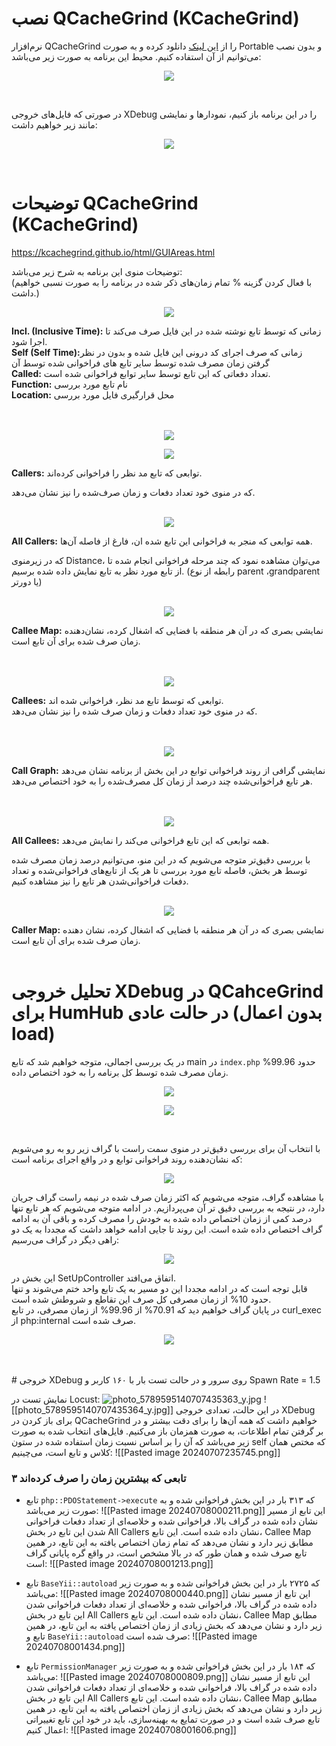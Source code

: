 # نصب QCacheGrind (KCacheGrind)  

نرم‌افزار QCacheGrind را از [این لینک](https://sourceforge.net/projects/qcachegrindwin/) دانلود کرده و به صورت Portable و بدون نصب می‌توانیم از آن استفاده کنیم.
محیط این برنامه به صورت زیر می‌باشد:
<p align="center">
<img src="Pasted image 20240701175037.png" align="center">
</p>
<br> 

در صورتی که فایل‌های خروجی XDebug را در این برنامه باز کنیم، نمودارها و نمایشی مانند زیر خواهیم داشت:
<p align="center">
<img src="Pasted image 20240701175150.png" align="center">
</p>
<br>

# توضیحات QCacheGrind (KCacheGrind)
https://kcachegrind.github.io/html/GUIAreas.html

توضیحات منوی این برنامه به شرح زیر می‌باشد:
<br>
(با فعال کردن گزینه % تمام زمان‌های ذکر شده در برنامه را به صورت نسبی خواهیم داشت.)
<br>
<p align="center">
<img src="Pasted image 20240703112942.png" align="center">
</p>
<b>Incl. (Inclusive Time):</b> زمانی که توسط تابع نوشته شده در این فایل صرف می‌کند تا اجرا شود.
<br>
<b>Self (Self Time):</b>زمانی که صرف اجرای کد درونی این فایل شده و بدون در نظر گرفتن زمان مصرف شده توسط سایر تابع های فراخوانی شده توسط آن
<br>
<b>Called:</b> تعداد دفعاتی که این تابع توسط سایر توابع فراخوانی شده است.
<br>
<b>Function:</b> نام تابع مورد بررسی
<br>
<b>Location:</b> محل قرارگیری فایل مورد بررسی
<br>
<br>
<br>
<p align="center">
<img src="Pasted image 20240703113019.png" align="center">
</p>
<p align="center">
<img src="Pasted image 20240703113045.png" align="center">
</p>
<b>Callers:</b> توابعی که تابع مد نظر را فراخوانی کرده‌اند.
<br>

که در منوی خود تعداد دفعات و زمان صرف‌شده را نیز نشان می‌دهد.
<br>
<br>
<p align="center">
<img src="Pasted image 20240703113625.png" align="center">
</p>
<b>All Callers:</b> همه توابعی که منجر به فراخوانی این تابع شده ان، فارغ از فاصله آن‌ها.
<br>

که در زیرمنوی Distance، می‌توان مشاهده نمود که چند مرحله فراخوانی انجام شده تا از تابع مورد نظر به تابع نمایش داده شده برسیم. (رابطه از نوع parent ،grandparent یا دورتر)
<br>
<br>
<p align="center">
<img src="Pasted image 20240703113645.png" align="center">
</p>
<b>Callee Map:</b> نمایشی بصری که در آن هر منطقه با فضایی که اشغال کرده، نشان‌دهنده زمان صرف شده برای آن تابع است.
<br>
<br>
<br>
<p align="center">
<img src="Pasted image 20240703114457.png" align="center">
</p>
<b>Callees:</b> توابعی که توسط تابع مد نظر، فراخوانی شده اند.
<br>
که در منوی خود تعداد دفعات و زمان صرف شده را نیز نشان می‌دهد.
<br>
<br>
<br>
<p align="center">
<img src="Pasted image 20240703114636.png" align="center">
</p>
<b>Call Graph:</b> نمایشی گرافی از روند فراخوانی توابع در این بخش از برنامه نشان می‌دهد هر تابع فراخوانی‌شده چند درصد از زمان کل مصرف‌شده را به خود اختصاص می‌دهد.
<br>
<br>
<br>
<p align="center">
<img src="Pasted image 20240703115112.png" align="center">
</p>
<b>All Callees:</b> همه توابعی که این تابع فراخوانی می‌کند را نمایش می‌دهد.
<br>

با بررسی دقیق‌تر متوجه می‌شویم که در این منو، می‌توانیم درصد زمان مصرف شده توسط هر بخش، فاصله تابع مورد بررسی تا هر یک از تابع‌های فراخوانی‌شده و تعداد دفعات فراخوانی‌شدن هر تابع را نیز مشاهده کنیم.
<br>
<br>
<p align="center">
<img src="Pasted image 20240703115534.png" align="center">
</p>
<b>Caller Map:</b> نمایشی بصری که در آن هر منطقه با فضایی که اشغال کرده، نشان دهنده زمان صرف شده برای آن تابع است.
<br>
<br>

# تحلیل خروجی XDebug در QCahceGrind برای HumHub در حالت عادی (بدون اعمال load)
در یک بررسی اجمالی، متوجه خواهیم شد که تابع main  در `index.php` حدود 99.96% زمان مصرف شده توسط کل برنامه را به خود اختصاص داده.
<p align="center">
<img src="Pasted image 20240703120018.png" align="center">
</p>
<p align="center">
<img src="Screenshot 2024-07-03 121612.png" align="center">
</p>
<br>

با انتخاب آن برای بررسی دقیق‌تر در منوی سمت راست با گراف زیر رو به رو می‌شویم که نشان‌دهنده روند فراخوانی توابع و در واقع اجرای برنامه است:
<p align="center">
<img src="Pasted image 20240703120602.png" align="center">
</p>

با مشاهده گراف، متوجه می‌شویم که اکثر زمان صرف شده در نیمه راست گراف جریان دارد، در نتیجه به بررسی دقیق تر آن می‌پردازیم.
در ادامه متوجه می‌شویم که هر تابع تنها درصد کمی از زمان اختصاص داده شده به خودش را مصرف کرده و باقی آن به ادامه گراف اختصاص داده شده است. این روند تا جایی ادامه خواهد داشت که مجددا به یک دو راهی دیگر در گراف می‌رسیم:
<p align="center">
<img src="Pasted image 20240703120940.png" align="center">
</p>

این بخش در SetUpController اتفاق می‌افتد.
<br>
قابل توجه است که در ادامه مجددا این دو مسیر به یک تابع واحد ختم می‌شوند و تنها حدود 10% از زمان مصرفی کل صرف این تقاطع و شروطش شده است.
<br>
در پایان گراف خواهیم دید که 70.91% از 99.96% از زمان مصرفی، در تابع curl_exec از php:internal صرف شده است.
<p align="center">
<img src="Pasted image 20240703150548.png" align="center">
</p>
<br>
<br>
# خروجی XDebug روی سرور و در حالت تست بار با ۱۶۰ کاربر و Spawn Rate = 1.5


نمایش تست در Locust:
![photo_5789595140707435363_y.jpg](photo_5789595140707435363_y.jpg)
![[photo_5789595140707435364_y.jpg]]
در این حالت، تعدادی خروجی XDebug برای باز کردن در QCacheGrind خواهیم داشت که همه آن‌ها را برای دقت بیشتر و در بر گرفتن تمام اطلاعات، به صورت همزمان باز می‌کنیم.
فایل‌های انتخاب شده به صورت زیر می‌باشد که آن را بر اساس نسبت زمان استفاده شده در ستون self که مختص همان کلاس و تابع است، می‌چینیم:
![[Pasted image 20240707235745.png]]
### ۳ تابعی که بیشترین زمان را صرف کرده‌اند

* تابع `php::PDOStatement->execute` که ۳۱۳ بار در این بخش فراخوانی شده و به صورت زیر می‌باشد:
![[Pasted image 20240708000211.png]]
این تابع از مسیر نشان داده شده در گراف بالا، فراخوانی شده و خلاصه‌ای از تعداد دفعات فراخوانی شدن این تابع در بخش All Callers نشان داده شده است.
این تابع، Callee Map مطابق زیر دارد و نشان می‌دهد که تمام زمان اختصاص یافته به این تابع، در همین تابع صرف شده و همان طور که در بالا مشخص است، در واقع گره پایانی گراف است:
![[Pasted image 20240708001213.png]]

* تابع `BaseYii::autoload` که ۲۷۲۵ بار در این بخش فراخوانی شده و به صورت زیر می‌باشد:
![[Pasted image 20240708000440.png]]
این تابع از مسیر نشان داده شده در گراف بالا، فراخوانی شده و خلاصه‌ای از تعداد دفعات فراخوانی شدن این تابع در بخش All Callers نشان داده شده است.
این تابع، Callee Map مطابق زیر دارد و نشان می‌دهد که بخش زیادی از  زمان اختصاص یافته به این تابع، در همین تابع و `BaseYii::autoload` صرف شده است:
![[Pasted image 20240708001434.png]]

* تابع `PermissionManager` که ۱۸۴ بار در این بخش فراخوانی شده و به صورت زیر می‌باشد:
![[Pasted image 20240708000809.png]]
این تابع از مسیر نشان داده شده در گراف بالا، فراخوانی شده و خلاصه‌ای از تعداد دفعات فراخوانی شدن این تابع در بخش All Callers نشان داده شده است.
این تابع، Callee Map مطابق زیر دارد و نشان می‌دهد که بخش زیادی از  زمان اختصاص یافته به این تابع، در همین تابع صرف شده است و در صورت تمایع به بهینه‌سازی، باید در خود این تابع تغییراتی اعمال کنیم:
![[Pasted image 20240708001606.png]]

